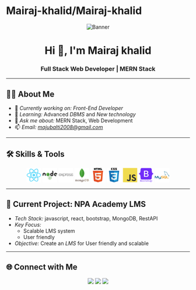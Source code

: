 # Mairaj-khalid/Mairaj-khalid

<p align="center">
  <img src="https://th.bing.com/th/id/R.03a4a5f034bf0bafa661fd8a8aabedc8?rik=O2cT6JPnp1MfGg&pid=ImgRaw&r=0" alt="Banner" />
</p>

<h1 align="center">Hi 👋, I'm Mairaj khalid</h1>
<h3 align="center">Full Stack Web Developer | MERN Stack </h3>

---

## 👨‍💻 About Me
- 🔭 *Currently working on:* *Front-End Developer*  
- 🌱 *Learning:* Advanced *DBMS* and *New technology*  
- 💬 *Ask me about:* MERN Stack, Web Development  
- 📫 *Email:* *majubalti2008@gmail.com*  

---

## 🛠 Skills & Tools
<p align="center">
 
  <img src="https://raw.githubusercontent.com/devicons/devicon/master/icons/react/react-original.svg" width="40" height="40" alt="React" />
  <img src="https://raw.githubusercontent.com/devicons/devicon/master/icons/nodejs/nodejs-original-wordmark.svg" width="40" height="40" alt="Node.js" />
  <img src="https://raw.githubusercontent.com/devicons/devicon/master/icons/express/express-original-wordmark.svg" width="40" height="40" alt="Express" />
  <img src="https://raw.githubusercontent.com/devicons/devicon/master/icons/mongodb/mongodb-original-wordmark.svg" width="40" height="40" alt="MongoDB" />
  <img src="https://raw.githubusercontent.com/devicons/devicon/master/icons/html5/html5-original-wordmark.svg" width="40" height="40" alt="HTML5" />
  <img src="https://raw.githubusercontent.com/devicons/devicon/master/icons/css3/css3-original-wordmark.svg" width="40" height="40" alt="CSS3" />
  <img src="https://raw.githubusercontent.com/devicons/devicon/master/icons/javascript/javascript-original.svg" width="40" height="40" alt="JavaScript" />
  <img src="https://raw.githubusercontent.com/devicons/devicon/master/icons/bootstrap/bootstrap-plain-wordmark.svg" width="40" height="40" alt="Bootstrap" />
  <img src="https://raw.githubusercontent.com/devicons/devicon/master/icons/mysql/mysql-original-wordmark.svg" width="40" height="40" alt="MySQL" />
  
</p>

---

## 🚀 Current Project: NPA Academy LMS
- *Tech Stack:* javascript, react, bootstrap, MongoDB, RestAPI  
- *Key Focus:*  
  - Scalable LMS system   
  - User friendly     
- *Objective:* Create an *LMS* for User friendly  and scalable 

---



## 🌐 Connect with Me
<p align="center">
  <a href="mailto:majubalti2008@gmail.com"><img src="https://img.shields.io/badge/Email-D14836?style=for-the-badge&logo=gmail&logoColor=white"/></a>
  <a href="https://github.com/Mairaj-khalid/"><img src="https://img.shields.io/badge/GitHub-100000?style=for-the-badge&logo=github&logoColor=white"/></a>
  <a href="https://www.linkedin.com/in/mairaj-khalid-884b022a3/"><img src="https://img.shields.io/badge/LinkedIn-0077B5?style=for-the-badge&logo=linkedin&logoColor=white"/></a>
</p>
